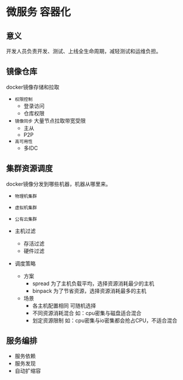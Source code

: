 # 微服务 容器化

## 意义

开发人员负责开发、测试、上线全生命周期，减轻测试和运维负担。

## 镜像仓库

docker镜像存储和拉取

- `权限控制`
  - 登录访问
  - 仓库权限
- `镜像同步` 大量节点拉取带宽受限
  - 主从
  - P2P
- `高可用性`
  - 多IDC

## 集群资源调度

docker镜像分发到哪些机器，机器从哪里来。

- `物理机集群`
- `虚拟机集群`
- `公有云集群`

- 主机过滤
  - 存活过滤
  - 硬件过滤
- 调度策略
  - 方案
    - spread 为了主机负载平均，选择资源消耗最少的主机
    - binpack 为了节省资源，选择资源消耗最多的主机
  - 场景
    - 各主机配置相同 可随机选择
    - 不同资源消耗混合 如：cpu密集与磁盘适合混合
    - 划定资源限制 如：cpu密集与io密集都会抢占CPU，不适合混合

## 服务编排

- 服务依赖
- 服务发现
- 自动扩缩容
